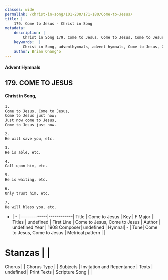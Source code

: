 ```yaml
---
classes: wide
permalink: /christ-in-song/101-200/171-180/Come-to-Jesus/
title: |
    179. Come to Jesus - Christ in Song
metadata:
    description: |
        Christ in Song 179. Come to Jesus. Come to Jesus, Come to Jesus, Come to Jesus just now; Just now come to Jesus, Come to Jesus just now.
    keywords:  |
        Christ in Song, adventhymnals, advent hymnals, Come to Jesus, Come to Jesus, Come to Jesus. 
    author: Brian Onang'o
---
```


#### Advent Hymnals
## 179. COME TO JESUS
####  Christ in Song,

```txt
1.
Come to Jesus, Come to Jesus,
Come to Jesus just now;
Just now come to Jesus,
Come to Jesus just now.

2.
He will save you, etc.

3.
He is able, etc.

4.
Call upon him, etc.

5.
He is waiting, etc.

6.
Only trust him, etc.

7.
He will bless you, etc.

```

- |   -  |
-------------|------------|
Title | Come to Jesus |
Key | F Major |
Titles | undefined |
First Line | Come to Jesus, Come to Jesus |
Author | undefined
Year | 1908
Composer| undefined |
Hymnal|  - |
Tune| Come to Jesus, Come to Jesus |
Metrical pattern | |
# Stanzas |  |
Chorus |  |
Chorus Type |  |
Subjects | Invitation and Repentance |
Texts | undefined |
Print Texts | 
Scripture Song |  |
    
